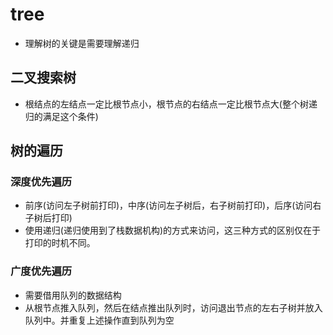 # tree

* 理解树的关键是需要理解递归

## 二叉搜索树

* 根结点的左结点一定比根节点小，根节点的右结点一定比根节点大(整个树递归的满足这个条件)

## 树的遍历

### 深度优先遍历

* 前序(访问左子树前打印)，中序(访问左子树后，右子树前打印)，后序(访问右子树后打印)
* 使用递归(递归使用到了栈数据机构)的方式来访问，这三种方式的区别仅在于打印的时机不同。

### 广度优先遍历

* 需要借用队列的数据结构
* 从根节点推入队列，然后在结点推出队列时，访问退出节点的左右子树并放入队列中。并重复上述操作直到队列为空
